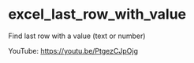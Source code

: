 # excel_last_row_with_value
Find last row with a value (text or number)

YouTube:
https://youtu.be/PtgezCJpOjg
